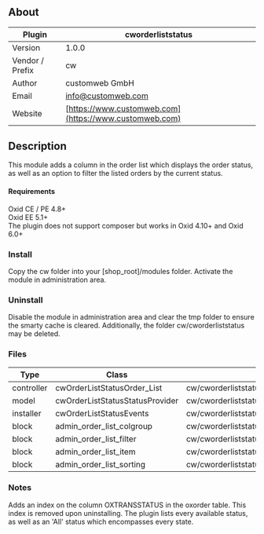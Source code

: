 #

## About

Plugin | cworderliststatus
--- | ---
Version | 1.0.0
Vendor / Prefix | cw
Author | customweb GmbH
Email | [info@customweb.com](https://www.customweb.com)
Website | [https://www.customweb.com](https://www.customweb.com)


## Description
This module adds a column in the order list which displays the order status, as well as an option to filter the listed orders by the current status.

#### Requirements
Oxid CE / PE 4.8+  
Oxid EE 5.1+  
The plugin does not support composer but works in Oxid 4.10+ and Oxid 6.0+

### Install
Copy the cw folder into your [shop_root]/modules folder. Activate the module in administration area.

### Uninstall
Disable the module in administration area and clear the tmp folder to ensure the smarty cache is cleared. Additionally, the folder cw/cworderliststatus may be deleted.

### Files
Type | Class | File
--- | --- | ---
controller | cwOrderListStatusOrder\_List | cw/cworderliststatus/controller/admin/cwOrderListStatusOrder\_List.php
model | cwOrderListStatusStatusProvider | cw/cworderliststatus/model/cwOrderListStatusStatusProvider.php
installer | cwOrderListStatusEvents | cw/cworderliststatus/core/cwOrderListStatusEvents.php
block | admin\_order\_list\_colgroup | cw/cworderliststatus/views/blocks/cwOrderListStatusadmin\_order\_list\_colgroup.php
block | admin\_order\_list\_filter | cw/cworderliststatus/views/blocks/cwOrderListStatusadmin\_order\_list\_filter.php
block | admin\_order\_list\_item | cw/cworderliststatus/views/blocks/cwOrderListStatusadmin\_order\_list\_item.php
block | admin\_order\_list\_sorting | cw/cworderliststatus/views/blocks/cwOrderListStatusadmin\_order\_list\_sorting.php

### Notes
Adds an index on the column OXTRANSSTATUS in the oxorder table. This index is removed upon uninstalling.
The plugin lists every available status, as well as an 'All' status which encompasses every state.